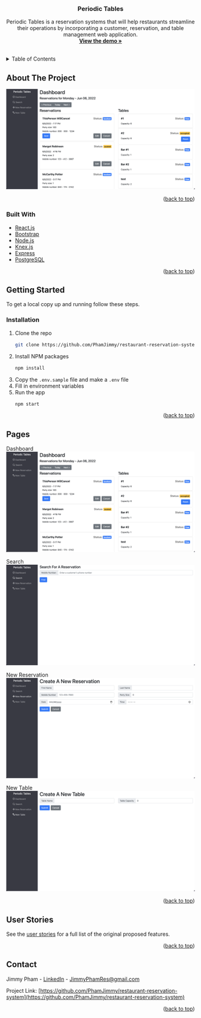 <div id="top"></div>
<br />
<div align="center">

<h3 align="center">Periodic Tables</h3>

  <p align="center">
    Periodic Tables is a reservation systems that will help restaurants streamline their operations by incorporating a customer, reservation, and table management web application.
    <br />
    <a href="https://jpr-restaurant-res-frontend.herokuapp.com/"><strong>View the demo »</strong></a>
    <br />
    <br />

  </p>
</div>



<!-- TABLE OF CONTENTS -->
<details>
  <summary>Table of Contents</summary>
  <ol>
    <li>
      <a href="#about-the-project">About The Project</a>
      <ul>
        <li><a href="#built-with">Built With</a></li>
      </ul>
    </li>
    <li>
      <a href="#getting-started">Getting Started</a>
      <ul>
        <li><a href="#installation">Installation</a></li>
      </ul>
    </li>
    <li><a href="#pages">Pages</a></li>
    <li><a href="#user-stories">User Stories</a></li>
    <li><a href="#contact">Contact</a></li>
  </ol>
</details>



<!-- ABOUT THE PROJECT -->
## About The Project

<img src="./demo-screenshot.png">


<p align="right">(<a href="#top">back to top</a>)</p>



### Built With

* [React.js](https://reactjs.org/)
* [Bootstrap](https://getbootstrap.com)
* [Node.js](https://nodejs.org/en/)
* [Knex.js](https://knexjs.org/)
* [Express](https://expressjs.com/)
* [PostgreSQL](https://www.postgresql.org/)

<p align="right">(<a href="#top">back to top</a>)</p>



<!-- GETTING STARTED -->
## Getting Started

To get a local copy up and running follow these steps.

### Installation
1. Clone the repo
   ```sh
   git clone https://github.com/PhamJimmy/restaurant-reservation-system.git
   ```
2. Install NPM packages
   ```sh
   npm install
   ```
4. Copy the `.env.sample` file and make a `.env` file
5. Fill in environment variables
6. Run the app
   ```sh
   npm start
   ```

<p align="right">(<a href="#top">back to top</a>)</p>



<!-- PAGE EXAMPLES -->
## Pages

Dashboard
<img src="demo-screenshot.png">

Search
<img src="demo-search-screenshot.png">

New Reservation
<img src="demo-reservation-screenshot.png">

New Table
<img src="demo-table-screenshot.png">

<p align="right">(<a href="#top">back to top</a>)</p>



<!-- USER STORIES -->
## User Stories

See the [user stories](https://github.com/PhamJimmy/restaurant-reservation-system/blob/main/USERSTORIES.md) for a full list of the original proposed features.

<p align="right">(<a href="#top">back to top</a>)</p>



<!-- CONTACT -->
## Contact

Jimmy Pham - [LinkedIn](https://www.linkedin.com/in/jimmy-pham-res/) - JimmyPhamRes@gmail.com

Project Link: [https://github.com/PhamJimmy/restaurant-reservation-system](https://github.com/PhamJimmy/restaurant-reservation-system)

<p align="right">(<a href="#top">back to top</a>)</p>
